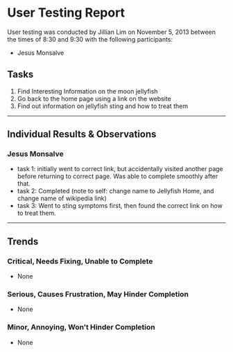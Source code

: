 # User Testing Report

User testing was conducted by Jillian Lim on November 5, 2013 between the times of 8:30 and 9:30 with the following participants:

- Jesus Monsalve

## Tasks

1. Find Interesting Information on the moon jellyfish
2. Go back to the home page using a link on the website
3. Find out information on jellyfish sting and how to treat them

---

## Individual Results & Observations

### Jesus Monsalve

- task 1: initially went to correct link, but accidentally visited another page before returning to correct page. Was able to complete smoothly after that.
- task 2: Completed (note to self: change name to Jellyfish Home, and change name of wikipedia link)
- task 3: Went to sting symptoms first, then found the correct link on how to treat them.

---

## Trends

### Critical, Needs Fixing, Unable to Complete

- None

### Serious, Causes Frustration, May Hinder Completion

- None

### Minor, Annoying, Won’t Hinder Completion

- None